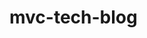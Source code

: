 # mvc-tech-blog

<!-- todos for project -->
<!-- interactive js in public/js -->
<!-- html in handlebars components -->
<!-- css in public/src -->
<!-- screenshot -->
<!-- readme -->
